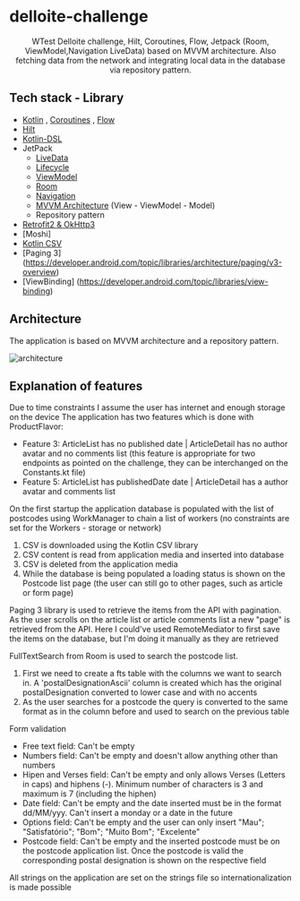 # delloite-challenge

<p align="center">
 WTest Delloite challenge, Hilt, Coroutines, Flow, Jetpack (Room, ViewModel,Navigation LiveData) based on MVVM architecture. Also fetching data from the network and integrating local data in the database via repository pattern.
</p>

## Tech stack - Library
- [Kotlin](https://kotlinlang.org/) , [Coroutines](https://github.com/Kotlin/kotlinx.coroutines) , [Flow](https://kotlin.github.io/kotlinx.coroutines/kotlinx-coroutines-core/kotlinx.coroutines.flow/)
- [Hilt](https://developer.android.com/training/dependency-injection/hilt-android)
- [Kotlin-DSL](https://docs.gradle.org/current/userguide/kotlin_dsl.html)
- JetPack
  - [LiveData](https://developer.android.com/topic/libraries/architecture/livedata)
  - [Lifecycle](https://developer.android.com/jetpack/androidx/releases/lifecycle)
  - [ViewModel](https://developer.android.com/topic/libraries/architecture/viewmodel)
  - [Room](https://developer.android.com/topic/libraries/architecture/room)
  - [Navigation](https://developer.android.com/guide/navigation/navigation-getting-started)
  - [MVVM Architecture]() (View  - ViewModel - Model)
  - Repository pattern
- [Retrofit2 & OkHttp3](https://github.com/square/retrofit)
- [Moshi]
- [Kotlin CSV](https://github.com/doyaaaaaken/kotlin-csv)
- [Paging 3] (https://developer.android.com/topic/libraries/architecture/paging/v3-overview)
- [ViewBinding] (https://developer.android.com/topic/libraries/view-binding)

## Architecture
The application is based on MVVM architecture and a repository pattern.

![architecture](https://raw.githubusercontent.com/fevziomurtekin/hackernewsapp/master/screenshot/mvvm.png)

## Explanation of features
Due to time constraints I assume the user has internet and enough storage on the device
The application has two features which is done with ProductFlavor: 
- Feature 3: ArticleList has no published date | ArticleDetail has no author avatar and no comments list (this feature is appropriate for two endpoints as pointed on the challenge, they can be interchanged on the Constants.kt file)
- Feature 5: ArticleList has publishedDate date | ArticleDetail has a author avatar and comments list 

On the first startup the application database is populated with the list of postcodes using WorkManager to chain a list of workers (no constraints are set for the Workers - storage or network)
1. CSV is downloaded using the Kotlin CSV library
2. CSV content is read from application media and inserted into database
3. CSV is deleted from the application media
4. While the database is being populated a loading status is shown on the Postcode list page (the user can still go to other pages, such as article or form page)

Paging 3 library is used to retrieve the items from the API with pagination. As the user scrolls on the article list or article comments list a new "page" is retrieved from the API. Here I could've used RemoteMediator to first save the items on the database, but I'm doing it manually as they are retrieved

FullTextSearch from Room is used to search the postcode list.
1. First we need to create a fts table with the columns we want to search in. A 'postalDesignationAscii' column is created which has the original postalDesignation converted to lower case and with no accents
2. As the user searches for a postcode the query is converted to the same format as in the column before and used to search on the previous table

Form validation
- Free text field: Can't be empty
- Numbers field: Can't be empty and doesn't allow anything other than numbers
- Hipen and Verses field: Can't be empty and only allows Verses (Letters in caps) and hiphens (-). Minimum number of characters is 3 and maximum is 7 (including the hiphen)
- Date field: Can't be empty and the date inserted must be in the format dd/MM/yyy. Can't insert a monday or a date in the future
- Options field: Can't be empty and the user can only insert "Mau"; "Satisfatório"; "Bom"; "Muito Bom"; "Excelente"
- Postcode field: Can't be empty and the inserted postcode must be on the postcode application list. Once the postcode is valid the corresponding postal designation is shown on the respective field

All strings on the application are set on the strings file so internationalization is made possible 


